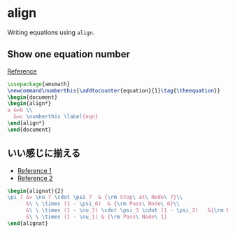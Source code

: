 # align
Writing equations using `align`.

## Show one equation number
[Reference](http://tex.stackexchange.com/questions/42726/align-but-show-one-equation-number-at-the-end)
```tex
\usepackage{amsmath}
\newcommand\numberthis{\addtocounter{equation}{1}\tag{\theequation}}
\begin{document}
\begin{align*}
a &=b \\
  &=c \numberthis \label{eqn}
\end{align*}
\end{document}
```

## いい感じに揃える
* [Reference 1](https://tex.stackexchange.com/questions/203559/aligning-multiple-places-in-equations-using-align)
* [Reference 2](http://www.biwako.shiga-u.ac.jp/sensei/kumazawa/tex/form027.html)

```tex
\begin{alignat}{2}
\pi_7 &= \nu_7 \cdot \psi_7  & {\rm Stop\ at\ Node\ 7}\\
      &\ \ \times (1 - \psi_6)  & {\rm Pass\ Node\ 6}\\
      &\ \ \times (1 - \nu_3) \cdot \psi_3 \cdot (1 - \psi_2)   &{\rm Pass\ Node\ 3}\\
      &\ \ \times (1 - \nu_1) & {\rm Pass\ Node\ 1}
\end{alignat}
```
